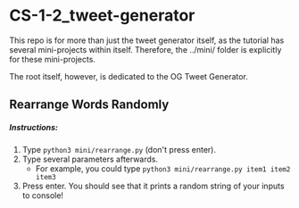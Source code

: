 # CS-1-2_tweet-generator
This repo is for more than just the tweet generator itself, as the tutorial has several mini-projects within itself. Therefore, the ../mini/ folder is explicitly for these mini-projects.

The root itself, however, is dedicated to the OG Tweet Generator.

## Rearrange Words Randomly

##### Instructions:
1. Type `python3 mini/rearrange.py` (don't press enter).
2. Type several parameters afterwards.
	- For example, you could type `python3 mini/rearrange.py item1 item2 item3`
3. Press enter.
You should see that it prints a random string of your inputs to console!
